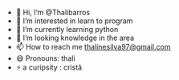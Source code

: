 - 👋 Hi, I’m @Thalibarros
- 👀 I’m interested in learn to program
- 🌱 I’m currently learning python
- 💞️ I’m looking knowledge in the area
- 📫 How to reach me thalinesilva97@gmail.com 
- 😄 Pronouns: thali 
- ⚡ a curipsity : cristã 

<!---
Thalibarros/Thalibarros is a ✨ special ✨ repository because its `README.md` (this file) appears on your GitHub profile.
You can click the Preview link to take a look at your changes.
--->
